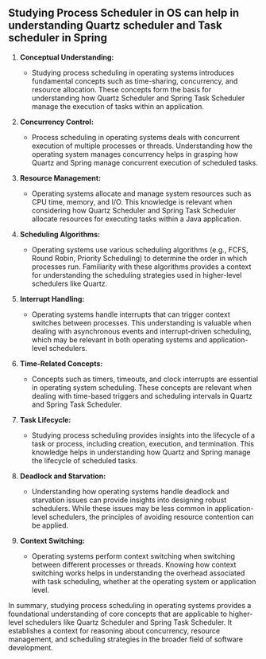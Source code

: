 ## Studying Process Scheduler in OS can help in understanding Quartz scheduler and Task scheduler in Spring


1. **Conceptual Understanding:**
   - Studying process scheduling in operating systems introduces fundamental concepts such as time-sharing, concurrency, and resource allocation. These concepts form the basis for understanding how Quartz Scheduler and Spring Task Scheduler manage the execution of tasks within an application.

2. **Concurrency Control:**
   - Process scheduling in operating systems deals with concurrent execution of multiple processes or threads. Understanding how the operating system manages concurrency helps in grasping how Quartz and Spring manage concurrent execution of scheduled tasks.

3. **Resource Management:**
   - Operating systems allocate and manage system resources such as CPU time, memory, and I/O. This knowledge is relevant when considering how Quartz Scheduler and Spring Task Scheduler allocate resources for executing tasks within a Java application.

4. **Scheduling Algorithms:**
   - Operating systems use various scheduling algorithms (e.g., FCFS, Round Robin, Priority Scheduling) to determine the order in which processes run. Familiarity with these algorithms provides a context for understanding the scheduling strategies used in higher-level schedulers like Quartz.

5. **Interrupt Handling:**
   - Operating systems handle interrupts that can trigger context switches between processes. This understanding is valuable when dealing with asynchronous events and interrupt-driven scheduling, which may be relevant in both operating systems and application-level schedulers.

6. **Time-Related Concepts:**
   - Concepts such as timers, timeouts, and clock interrupts are essential in operating system scheduling. These concepts are relevant when dealing with time-based triggers and scheduling intervals in Quartz and Spring Task Scheduler.

7. **Task Lifecycle:**
   - Studying process scheduling provides insights into the lifecycle of a task or process, including creation, execution, and termination. This knowledge helps in understanding how Quartz and Spring manage the lifecycle of scheduled tasks.

8. **Deadlock and Starvation:**
   - Understanding how operating systems handle deadlock and starvation issues can provide insights into designing robust schedulers. While these issues may be less common in application-level schedulers, the principles of avoiding resource contention can be applied.

9. **Context Switching:**
   - Operating systems perform context switching when switching between different processes or threads. Knowing how context switching works helps in understanding the overhead associated with task scheduling, whether at the operating system or application level.

In summary, studying process scheduling in operating systems provides a foundational understanding of core concepts that are applicable to higher-level schedulers like Quartz Scheduler and Spring Task Scheduler. It establishes a context for reasoning about concurrency, resource management, and scheduling strategies in the broader field of software development.

